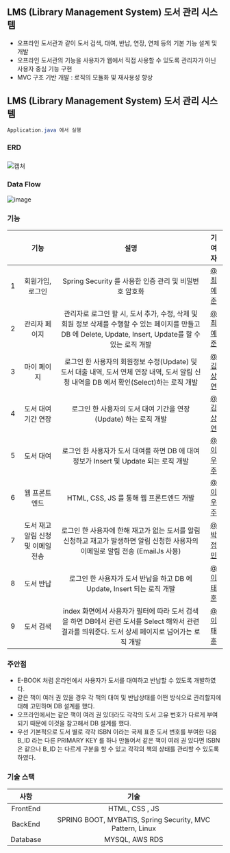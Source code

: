 ## LMS (Library Management System) 도서 관리 시스템
- 오프라인 도서관과 같이 도서 검색, 대여, 반납, 연장, 연체 등의 기본 기능 설계 및 개발
- 오프라인 도서관의 기능을 사용자가 웹에서 직접 사용할 수 있도록 관리자가 아닌 사용자 중심 기능 구현
- MVC 구조 기반 개발 : 로직의 모듈화 및 재사용성 향상

### 
## LMS (Library Management System) 도서 관리 시스템

```java spring boot
Application.java 에서 실행
```
### ERD
###
![캡처](https://user-images.githubusercontent.com/46439700/137826263-0c4a0df1-46d1-48e3-9bb7-21f36dafd0c4.PNG)
### 
### Data Flow
![image](https://user-images.githubusercontent.com/46439700/137826687-b7c5552c-9d5b-4ef4-ad72-da71200a9917.png)
### 
### 기능
||기능|설명|기여자|
|:---:|:---:|:---:|:---:|
|1|회원가입, 로그인|Spring Security 를 사용한 인증 관리 및 비밀번호 암호화|[@최예준](http://www.google.co.kr)|
|2|관리자 페이지|관리자로 로그인 할 시, 도서 추가, 수정, 삭제 및 회원 정보 삭제를 수행할 수 있는 페이지를 만들고 DB 에 Delete, Update, Insert, Update를 할 수 있는 로직 개발|[@최예준](http://www.google.co.kr)|
|3|마이 페이지|로그인 한 사용자의 회원정보 수정(Update) 및 도서 대출 내역, 도서 연체 연장 내역, 도서 알림 신청 내역을 DB 에서 확인(Select)하는 로직 개발|[@김상연](https://github.com/cafe9210)|
|4|도서 대여 기간 연장|로그인 한 사용자의 도서 대여 기간을 연장(Update) 하는 로직 개발|[@김상연](https://github.com/cafe9210)|
|5|도서 대여|로그인 한 사용자가 도서 대여를 하면 DB 에 대여 정보가 Insert 및 Update 되는 로직 개발|[@이우주](https://github.com/leewoojju)|
|6|웹 프론트엔드|HTML, CSS, JS 를 통해 웹 프론트엔드 개발|[@이우주](https://github.com/leewoojju)|
|7|도서 재고 알림 신청 및 이메일 전송|로그인 한 사용자에 한해 재고가 없는 도서를 알림 신청하고 재고가 발생하면 알림 신청한 사용자의 이메일로 알림 전송 (EmailJs 사용)|[@박정민](https://github.com/qwa310)|
|8|도서 반납|로그인 한 사용자가 도서 반납을 하고 DB 에 Update, Insert 되는 로직 개발|[@이태훈](https://github.com/taehoon95)|
|9|도서 검색|index 화면에서 사용자가 필터에 따라 도서 검색을 하면 DB에서 관련 도서를 Select 해와서 관련 결과를 띄워준다. 도서 상세 페이지로 넘어가는 로직 개발|[@이태훈](https://github.com/taehoon95)|
### 
### 주안점
- E-BOOK 처럼 온라인에서 사용자가 도서를 대여하고 반납할 수 있도록 개발하였다.
- 같은 책이 여러 권 있을 경우 각 책의 대여 및 반납상태를 어떤 방식으로 관리할지에 대해 고민하며 DB 설계를 했다. 
- 오프라인에서는 같은 책이 여러 권 있더라도 각각의 도서 고유 번호가 다르게 부여 되기 때문에 이것을 참고해서 DB 설계를 했다.
- 우선 기본적으로 도서 별로 각각 ISBN 이라는 국제 표준 도서 번호를 부여한 다음 B_ID 라는 다른 PRIMARY KEY 를 하나 만들어서 같은 책이 여러 권 있다면 ISBN 은 같으나 B_ID 는 다르게 구분을 할 수 있고 각각의 책의 상태를 관리할 수 있도록 하였다.
### 
### 기술 스택
|사항|기술|
|:---:|:---:|
|FrontEnd|HTML, CSS , JS|
|BackEnd|SPRING BOOT, MYBATIS, Spring Security, MVC Pattern, Linux|
|Database|MYSQL, AWS RDS|

